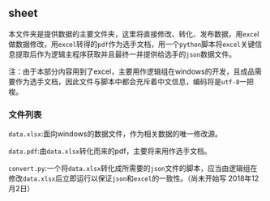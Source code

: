 ## sheet

本文件夹是提供数据的主要文件夹，这里将直接修改、转化、发布数据，用`exce`l做数据修改，用`excel`转得的`pdf`作为选手文档，用一个`python`脚本将`excel`关键信息提取后作为逻辑主程序获取并且最终一并提供给选手的`json`数据文件。

注：由于本部分内容用到了excel，主要用作逻辑组在windows的开发，且成品需要作为选手文档，因此文件与脚本中都会充斥着中文信息，编码将是`utf-8`一把梭。

### 文件列表

`data.xlsx`:面向windows的数据文件，作为相关数据的唯一修改源。

`data.pdf`:由`data.xlsx`转化而来的pdf，主要将来用作选手文档。

`convert.py`:一个将`data.xlsx`转化成所需要的`json`文件的脚本，应当由逻辑组在修改`data.xlsx`后立即运行以保证`json`和`excel`的一致性。（尚未开始写 2018年12月2日）

